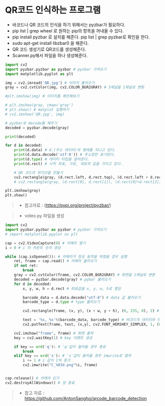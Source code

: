 # QR코드 인식하는 프로그램
* 바코드나 QR 코드의 인식을 하기 위해서는 pyzbar가 필요하다.
* pip list | grep wheel 로 원하는 pip의 항목을 꺼내올 수 있다.
* pip install pyzbar 로 설치를 해준다. pip list | grep pyzbar로 확인을 한다.
* sudo apt-get install libzbar0 을 해준다.
* QR 코드 생성기로 QR코드를 생성해준다.
* Scanner.py해서 파일을 하나 생성해준다.

```python
import cv2
import pyzbar.pyzbar as pyzbar # pyzbar 가져오기
import matplotlib.pyplot as plt

img = cv2.imread('QR.jpg') # 이미지 불러오기
gray = cv2.cvtColor(img, cv2.COLOR_BGR2GRAY) # 3채널을 1채널로 변환

#plt.imshow(img) # 이미지를 확인해보기

# plt.imshow(gray, cmap='gray')
# plt.show() # matplot 실행하기
# cv2.imshow('QR.jpg', img)

# pyzbar로 decode를 해주기
decoded = pyzbar.decode(gray)

print(decoded)

for d in decoded:
    print(d.data) # d.(주소 데이터)의 형태를 지니고 있다.
    print(d.data.decode('utf-8')) # 주소창만 표기된다.
    print(d.type) # 데이터 타입을 알려준다.
    print(d.rect) # 시작 좌표, 가로, 세로의 값을 가지고 있다.

    # QR 코드의 외각선을 만들기
    cv2.rectangle(gray, (d.rect.left, d.rect.top), (d.rect.left + d.rect.height, d.rect.top + d.rect.width), (0, 0, 255), 2)
    # cv2.rectangle(gray, (d.rect[0], d.rect[1]), (d.rect[0]+d.rect[2], d.rect[1]+d.rect[3]), (0, 0, 255), 10)

plt.imshow(gray)
plt.show()
```

> * 참고자료 : (https://pypi.org/project/pyzbar/)

> * video.py 파일을 생성

```python
import cv2
import pyzbar.pyzbar as pyzbar # pyzbar 가져오기
# import matplotlib.pyplot as plt

cap = cv2.VideoCapture(0) # 카메라 열기
i = 0 # i 의 카운트 숫자 생성

while (cap.isOpened()): # 카메라가 정상 동작을 하였을 경우 실행
    ret, frame = cap.read() # 카메라 불러오기
    if not ret:
        break
    gray = cv2.cvtColor(frame, cv2.COLOR_BGR2GRAY) # 화면을 1채널로 변환
    decoded = pyzbar.decode(gray) # pybar 불러오기
    for d in decoded:
        x, y, w, h = d.rect # 좌표값을 x, y, w, h로 할당

        barcode_data = d.data.decode("utf-8") # data 값 불러오기
        barcode_type = d.type # type 불러오기

        cv2.rectangle(frame, (x, y), (x + w, y + h), (0, 255, 0), 2) # qr, bar사진의 테두리 생성

        text = '%s, %s'%(barcode_data, barcode_type) # 바코드의 데이터와 타입을 text로 지정
        cv2.putText(frame, text, (x,y), cv2.FONT_HERSHEY_SIMPLEX, 1, (0, 255, 255),2, cv2.LINE_AA) # 글자 출력

    cv2.imshow("frame", frame) # 화면 출력
    key = cv2.waitKey(1) # key 이벤트 생성

    if key == ord('q'): # 'q'값이 들어올 경우 종료
        break
    elif key == ord('s'): # 's'값이 들어올 경우 imwrite로 캡처
        i += 1 # i 값이 1씩 증가
        cv2.imwrite("C_%03d.png"%i, frame)


cap.release() # 카메라 닫기
cv2.destroyAllWindows() # 창 종료

```
 > * 참고 자료 : https://github.com/AntonSangho/qrcode_barcode_detection






















